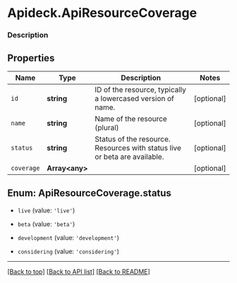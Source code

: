 # Apideck.ApiResourceCoverage

### Description

## Properties
Name | Type | Description | Notes
------------ | ------------- | ------------- | -------------
`id` | **string** | ID of the resource, typically a lowercased version of name. | [optional] 
`name` | **string** | Name of the resource (plural) | [optional] 
`status` | **string** | Status of the resource. Resources with status live or beta are available. | [optional] 
`coverage` | **Array&lt;any&gt;** |  | [optional] 





<a name="ApiResourceCoverageStatus"></a>
## Enum: ApiResourceCoverage.status


* `live` (value: `'live'`)

* `beta` (value: `'beta'`)

* `development` (value: `'development'`)

* `considering` (value: `'considering'`)




---

[[Back to top]](#) [[Back to API list]](../../../../README.md#documentation-for-api-endpoints) [[Back to README]](../../../../README.md)


